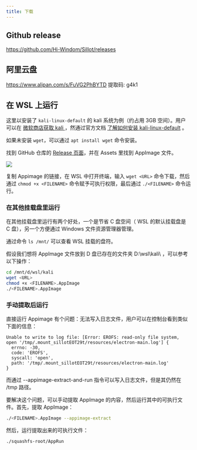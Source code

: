 ```yaml
---
title: 下载
---
```


## Github release

https://github.com/Hi-Windom/Sillot/releases

## 阿里云盘

https://www.alipan.com/s/FuVG2PhBYTD 提取码: g4k1

## 在 WSL 上运行

这里以安装了 `kali-linux-default` 的 kali 系统为例（约占用 3GB 空间）。用户可以在 [微软商店获取 kali ](https://apps.microsoft.com/detail/9pkr34tncv07?hl=zh-cn&gl=CN)，然通过官方文档 [了解如何安装 kali-linux-default](https://www.kali.org/docs/general-use/metapackages/) 。

如果未安装 `wget`，可以通过 `apt install wget` 命令安装。

找到 GitHub 仓库的 [Release 页面](https://github.com/Hi-Windom/Sillot/releases)，并在 Assets 里找到 AppImage 文件。

<img src="/src/assets/shots/2024-07-21-002329.png" />

复制 Appimage 的链接，在 WSL 中打开终端，输入 `wget <URL>` 命令下载，然后通过 `chmod +x <FILENAME>` 命令赋予可执行权限，最后通过 `./<FILENAME>` 命令运行。

### 在其他挂载盘里运行

在其他挂载盘里运行有两个好处，一个是节省 C 盘空间（ WSL 的默认挂载盘是 C 盘），另一个方便通过 Windows 文件资源管理器管理。

通过命令 `ls /mnt/` 可以查看 WSL 挂载的盘符。

假设我们想将 AppImage 文件放到 D 盘已存在的文件夹 D:\\wsl\\kali\\ ，可以参考以下操作：

```bash
cd /mnt/d/wsl/kali
wget <URL>
chmod +x <FILENAME>.AppImage
./<FILENAME>.AppImage
```

### 手动提取后运行

直接运行 Appimage 有个问题：无法写入日志文件，用户可以在控制台看到类似下面的信息：

```log
Unable to write to log file: [Error: EROFS: read-only file system, open '/tmp/.mount_sillotEOT29t/resources/electron-main.log'] {
  errno: -30,
  code: 'EROFS',
  syscall: 'open',
  path: '/tmp/.mount_sillotEOT29t/resources/electron-main.log'
}
```

而通过 --appimage-extract-and-run 指令可以写入日志文件，但是其仍然在 /tmp 路径。

要解决这个问题，可以手动提取 AppImage 的内容，然后运行其中的可执行文件。首先，提取 AppImage：

```bash
./<FILENAME>.AppImage --appimage-extract
```

然后，运行提取出来的可执行文件：

```bash
./squashfs-root/AppRun
```
